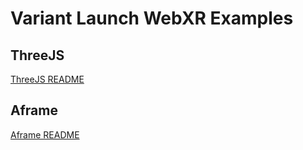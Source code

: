 # Variant Launch WebXR Examples

## ThreeJS
 [ThreeJS README](threejs/README.md)

## Aframe
[Aframe README](aframe/README.md)
